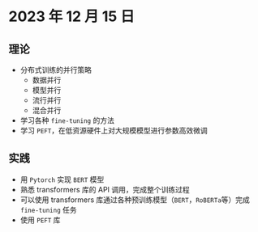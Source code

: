 # 2023 年 12 月 15 日

## 理论

- 分布式训练的并行策略
    - 数据并行
    - 模型并行
    - 流行并行
    - 混合并行
- 学习各种 `fine-tuning` 的方法
- 学习 `PEFT`，在低资源硬件上对大规模模型进行参数高效微调

## 实践

- 用 `Pytorch` 实现 `BERT` 模型
- 熟悉 transformers 库的 API 调用，完成整个训练过程
- 可以使用 transformers 库通过各种预训练模型（`BERT`，`RoBERTa`等）完成 `fine-tuning` 任务
- 使用 `PEFT` 库